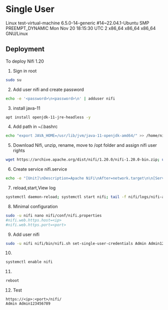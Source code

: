 # Single User

Linux test-virtual-machine 6.5.0-14-generic #14~22.04.1-Ubuntu SMP PREEMPT_DYNAMIC Mon Nov 20 18:15:30 UTC 2 x86_64 x86_64 x86_64 GNU/Linux

## Deployment

To deploy Nifi 1.20

1. Sign in root
``` bash
sudo su
```
2. Add user nifi and create password
``` bash 
echo -e '<password>\n<password>\n' | adduser nifi
```
3. install java-11
``` bash
apt install openjdk-11-jre-headless -y
```
4. Add path in ~/.bashrc
``` bash
echo "export JAVA_HOME=/usr/lib/jvm/java-11-openjdk-amd64/" >> /home/nifi/.bashrc; source /home/nifi/.bashrc
```
5. Download Nifi, unzip, rename, move to /opt folder and assign nifi user rights
``` bash
wget https://archive.apache.org/dist/nifi/1.20.0/nifi-1.20.0-bin.zip; unzip nifi-1.20.0-bin.zip; mv nifi-1.20.0 nifi; mv nifi/ /opt/; cd /opt/; chown -R nifi:nifi nifi/
```
6. Create service nifi.service
``` bash
echo -e "[Unit]\nDescription=Apache NiFi\nAfter=network.target\n\n[Service]\nType=forking\nUser=nifi\nGroup=nifi\nExecStart=/opt/nifi/bin/nifi.sh start\nExecStop=/opt/nifi/bin/nifi.sh stop\nExecRestart=/opt/nifi/bin/nifi.sh restart\nEnvironment=JAVA_HOME=/usr/lib/jvm/java-11-openjdk-amd64\n\n[Install]\nWantedBy=multi-user.target" >> /etc/systemd/system/nifi.service
```
7. reload,start,View log 
``` bash
systemctl daemon-reload; systemctl start nifi; tail -f nifi/logs/nifi-app.log; systemctl stop nifi
```
8. Minimal configuration
``` bash
sudo -u nifi nano nifi/conf/nifi.properties
#nifi.web.https.host=<ip>
#nifi.web.https.port=<port>
```
9. Add user nifi
``` bash
sudo -u nifi nifi/bin/nifi.sh set-single-user-credentials Admin Admin123456789
```
10. 
``` bash
systemctl enable nifi
```
11.  
``` bash
reboot
```
12. Test
``` 
https://<ip>:<port>/nifi/
Admin Admin123456789
```